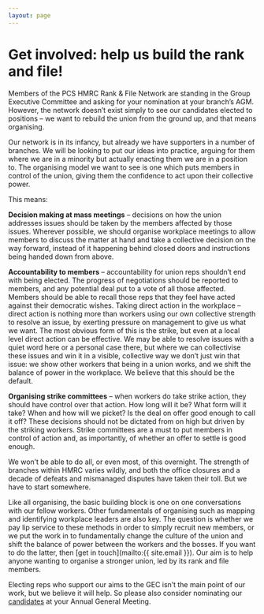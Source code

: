 ```yaml
---
layout: page
---
```

<h1 class="section-heading centered">Get involved: help us build the rank and file!</h1>

Members of the PCS HMRC Rank & File Network are standing in the Group Executive Committee and asking for your nomination at your branch’s AGM. However, the network doesn’t exist simply to see our candidates elected to positions – we want to rebuild the union from the ground up, and that means organising.

Our network is in its infancy, but already we have supporters in a number of branches. We will be looking to put our ideas into practice, arguing for them where we are in a minority but actually enacting them we are in a position to. The organising model we want to see is one which puts members in control of the union, giving them the confidence to act upon their collective power.

This means:

**Decision making at mass meetings** – decisions on how the union addresses issues should be taken by the members affected by those issues. Wherever possible, we should organise workplace meetings to allow members to discuss the matter at hand and take a collective decision on the way forward, instead of it happening behind closed doors and instructions being handed down from above.

**Accountability to members** – accountability for union reps shouldn’t end with being elected. The progress of negotiations should be reported to members, and any potential deal put to a vote of all those affected. Members should be able to recall those reps that they feel have acted against their democratic wishes.
Taking direct action in the workplace – direct action is nothing more than workers using our own collective strength to resolve an issue, by exerting pressure on management to give us what we want. The most obvious form of this is the strike, but even at a local level direct action can be effective. We may be able to resolve issues with a quiet word here or a personal case there, but where we can collectivise these issues and win it in a visible, collective way we don’t just win that issue: we show other workers that being in a union works, and we shift the balance of power in the workplace. We believe that this should be the default.

**Organising strike committees** – when workers do take strike action, they should have control over that action. How long will it be? What form will it take? When and how will we picket? Is the deal on offer good enough to call it off? These decisions should not be dictated from on high but driven by the striking workers. Strike committees are a must to put members in control of action and, as importantly, of whether an offer to settle is good enough.

We won’t be able to do all, or even most, of this overnight. The strength of branches within HMRC varies wildly, and both the office closures and a decade of defeats and mismanaged disputes have taken their toll. But we have to start somewhere.

Like all organising, the basic building block is one on one conversations with our fellow workers. Other fundamentals of organising such as mapping and identifying workplace leaders are also key. The question is whether we pay lip service to these methods in order to simply recruit new members, or we put the work in to fundamentally change the culture of the union and shift the balance of power between the workers and the bosses.
If you want to do the latter, then [get in touch](mailto:{{ site.email }}). Our aim is to help anyone wanting to organise a stronger union, led by its rank and file members.

Electing reps who support our aims to the GEC isn’t the main point of our work, but we believe it will help. So please also consider nominating our [candidates](/elections/) at your Annual General Meeting.